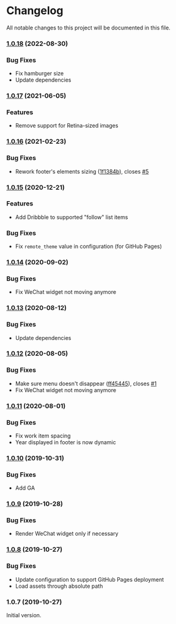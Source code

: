 # Changelog

All notable changes to this project will be documented in this file.

### [1.0.18](https://github.com/82everywin/bay/compare/v1.0.17...v1.0.18) (2022-08-30)

### Bug Fixes

- Fix hamburger size
- Update dependencies

### [1.0.17](https://github.com/82everywin/bay/compare/v1.0.16...v1.0.17) (2021-06-05)

### Features

- Remove support for Retina-sized images

### [1.0.16](https://github.com/82everywin/bay/compare/v1.0.15...v1.0.16) (2021-02-23)

### Bug Fixes

- Rework footer's elements sizing ([1f1384b](https://github.com/82everywin/bay/commit/1f1384b2cfc07bc152cb8e44756e5a0fcbfbef11)), closes [#5](https://github.com/82everywin/bay/issues/5)

### [1.0.15](https://github.com/82everywin/bay/compare/v1.0.14...v1.0.15) (2020-12-21)

### Features

- Add Dribbble to supported "follow" list items

### Bug Fixes

- Fix `remote_theme` value in configuration (for GitHub Pages)

### [1.0.14](https://github.com/82everywin/bay/compare/v1.0.13...v1.0.14) (2020-09-02)

### Bug Fixes

- Fix WeChat widget not moving anymore

### [1.0.13](https://github.com/82everywin/bay/compare/v1.0.12...v1.0.13) (2020-08-12)

### Bug Fixes

- Update dependencies

### [1.0.12](https://github.com/82everywin/bay/compare/v1.0.11...v1.0.12) (2020-08-05)

### Bug Fixes

- Make sure menu doesn't disappear ([ff45445](https://github.com/82everywin/bay/commit/ff45445761314a9b4a9b1e53f04c040ab2b62e3f)), closes [#1](https://github.com/82everywin/bay/issues/1)
- Fix WeChat widget not moving anymore

### [1.0.11](https://github.com/82everywin/bay/compare/v1.0.10...v1.0.11) (2020-08-01)

### Bug Fixes

- Fix work item spacing
- Year displayed in footer is now dynamic

### [1.0.10](https://github.com/82everywin/bay/compare/v1.0.9...v1.0.10) (2019-10-31)

### Bug Fixes

- Add GA

### [1.0.9](https://github.com/82everywin/bay/compare/v1.0.8...v1.0.9) (2019-10-28)

### Bug Fixes

- Render WeChat widget only if necessary

### [1.0.8](https://github.com/82everywin/bay/compare/v1.0.7...v1.0.8) (2019-10-27)

### Bug Fixes

- Update configuration to support GitHub Pages deployment
- Load assets through absolute path

### 1.0.7 (2019-10-27)

Initial version.
